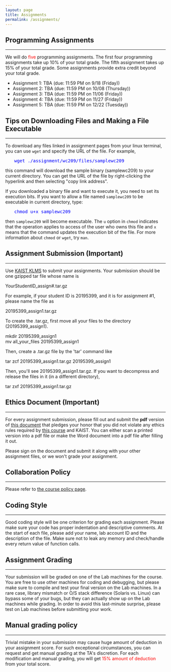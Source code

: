 ```yaml
---
layout: page
title: Assignments
permalink: /assignments/
---
```


<h2> Programming Assignments </h2>
<hr>

<p>
We will do <font color="#FF0000">five</font> programming
assignments. The first four programming assignments take up 10% of
your total grade. The fifth assignment takes up 15% of your total
grade. Some assignments provide extra credit beyond your total grade.
</p>

<ul>
<li> Assignment 1: TBA (due: 11:59 PM on 9/18 (Friday)) </li>
<li> Assignment 2: TBA (due: 11:59 PM on 10/08 (Thursday)) </li>
<li> Assignment 3: TBA (due: 11:59 PM on 11/06 (Friday)) </li>
<li> Assignment 4: TBA (due: 11:59 PM on 11/27 (Friday)) </li>
<li> Assignment 5: TBA (due: 11:59 PM on 12/22 (Tuesday)) </li>
</ul>


<h2> Tips on Downloading Files and Making a File Executable </h2>
<hr>

<!--font color="##FF0000"-->
<p>
To download any files linked in assignment pages from your linux terminal, you can use <code>wget</code> and specify the URL of the file. For example,
</p><pre style="margin-left:2em; color:blue">wget ./assignment/wc209/files/samplewc209
</pre>
this command will download the sample binary (samplewc209) to your current directory. You can get the URL of the file by right-clicking the hyperlink and then selecting "copy link address".
<p>
If you downloaded a binary file and want to execute it, you need to set its execution bits. If you want to allow a file named <code>samplewc209</code> to be executable in current directory, type:
</p><pre style="margin-left:2em; color:blue">chmod u+x samplewc209
</pre>
then <code>samplewc209</code> will become
executable. The <code>u</code> option in <code>chmod</code> indicates
that the operation applies to access of the user who owns this file
and <code>x</code> means that the command updates the execution bit of
the file. For more information about <code>chmod</code>
or <code>wget</code>, try <code>man</code>.

<!--/font-->

<h2> Assignment Submission (Important) </h2>
<hr>

<p>
Use <a href="http://klms.kaist.ac.kr/">KAIST KLMS</a> to submit your
assignments. Your submission should be one gzipped tar file
whose name is

</p><p>
YourStudentID_assign#.tar.gz

</p><p>
For example, if your student ID is 20195399, and it is for assignment #1,
please name the file as

</p><p>
20195399_assign1.tar.gz

</p><p>
To create the .tar.gz, first move all your files to the directory (20195399_assign1).

</p><p>
mkdir 20195399_assign1 <br>
mv all_your_files 20195399_assign1<br>

</p><p>
Then, create a .tar.gz file by the 'tar' command like

</p><p>
tar zcf 20195399_assign1.tar.gz 20195399_assign1

</p><p>
Then, you'll see  20195399_assign1.tar.gz. If you want to decompress and release the files in it (in a different directory),

</p><p>
tar zxf 20195399_assign1.tar.gz

</p><h2> Ethics Document (Important) </h2>
<hr>

<p>
For every assignment submission, please fill out and submit
the <b>pdf</b> version of <a href="./assignment/EthicsOath.docx">this
document</a> that pledges your honor that you did not violate any
ethics rules required by <a href="./policy">this course</a> and
KAIST.  You can either scan a printed version into a pdf file or make
the Word document into a pdf file after filling it out.

</p><p>
Please sign on the document and submit it along with your other
assignment files, or we won't grade your assignment.


<!-- </p><h2> Late Submission Penalty </h2>
<hr>

<p>
Students can use late submission (late pass) which can be late up
to <i>three days</i> without penalty for the first four programming
assignments. That is, you can apply your late submission days (within
3 days in total) spread over the first four programming
assignments. The minimum granulaity is one day: if you are 1 hour
late, that's still counted as one day late. If you're going to spend
your free late days, please say so in your readme file.

Beyond the free late days, we will enforce this penalty rule for each
assignment. One will get
</p><ul>
<li> 95% of the full credit up to 3 hours late,
</li><li> 90% of the full credit up to 6 hours late,
</li><li> 85% of the full credit up to 12 hours late,
</li><li> 75% of the full credit up to 24 hours late,
</li><li> 50% of the full credit up to 48 hours late,
</li><li>  0% of the full credit beyond 48 hours late
</li></ul>

<p> <b>Important</b>: Note that we do not accept late submission for the
last assignment (assignment 5). Any late submission (e.g., submitted after 11:59 PM on
12/22, regardless of whether you have free days or not) will result in
zero credit for the last assignment.

</p><p>We will grant extensions only in case of illness(with doctor's note)
or extraordinary cicrumstances. In case you are submitting your work
late due to illness or extraordinary circumstances, please consult
with the instructor as soon as possible. Please plan ahead (travel,
religious holidays, etc.) to meet the deadlines. Note that heavy
workload is not counted as extraordinary cicrumstances. -->


</p><h2> Collaboration Policy </h2>
<hr>

<p>
Please refer to <a href="./policy">the course policy page</a>.


</p><h2> Coding Style </h2>
<hr>

<p>
Good coding style will be one criterion for grading each
assignment. Please make sure your code has proper indentation and
descriptive comments. At the start of each file, please add your name,
lab account ID and the description of the file. Make sure not to leak
any memory and check/handle every return value of function calls.
</p>

<h2> Assignment Grading </h2>
<hr>

<p>
Your submission will be graded on one of the Lab machines for the
course.  You are free to use other machines for coding and debugging,
but please make sure to compile and test your final version on the Lab
machines. In a rare case, library mismatch or O/S stack difference
(Solaris vs. Linux) can bypass some of your bugs, but they can
actually show up on the Lab machines while grading. In order to avoid
this last-minute surprise, please test on Lab machines before
submitting your work.
</p>

<h2> Manual grading policy </h2>
<hr>

<p>
Trivial mistake in your submission may cause huge amount of deduction in your assignment score. For such exceptional circumstances, you can request and get manual grading at the TA's discretion. For each modification and manual grading, you will get <font color="#FF0000">15% amount of deduction</font> from your total score.
</p>